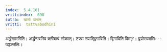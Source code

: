 ```yaml
---
index:  5.4.101
vrittiindex:  698
sutra:  खार्याः प्राचाम्
vritti:  tattvabodhini 
---
```


अर्द्धखारमिति। अर्द्धनावमिव क्लीबत्वं लोकात्। टज्वा स्याद्द्विगाविति। द्विगाविति किम्?। द्वयोरञ्जलिः---व्द्यञ्जलिः। 

